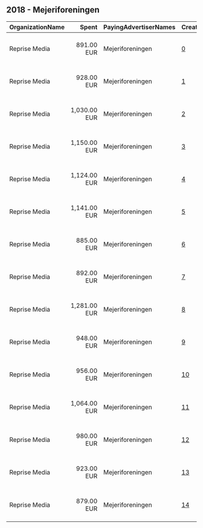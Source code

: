 ## 2018 - Mejeriforeningen 
|OrganizationName|Spent|PayingAdvertiserNames|CreativeUrls|Impressions|Genders|AgeBrackets|CountryCodes|BillingAddresses|CandidateBallotInformation|
|:---|---:|:---|:---|---:|:---|:---|:---|:---|:---|
|Reprise Media|891.00 EUR|Mejeriforeningen|[0](https://www.snap.com/political-ads/asset/b49b3e7ed6dcdac1393262bd69c2a8820db1e6b1a807f9c04002ec4b21e0e86c?mediaType=mp4)|500,625||20-29|denmark|"Skt. Petri Passage 52 ,København K,1165,DK"||
|Reprise Media|928.00 EUR|Mejeriforeningen|[1](https://www.snap.com/political-ads/asset/ad7110dee40917d0ff47bef44048c34a4bbdf1712cee07529f316f692f0e1189?mediaType=mp4)|527,439||20-29|denmark|"Skt. Petri Passage 52 ,København K,1165,DK"||
|Reprise Media|1,030.00 EUR|Mejeriforeningen|[2](https://www.snap.com/political-ads/asset/c721a0c354de55576ff1e52c7549b162992436921fd37b2770aa24e6a07173ee?mediaType=mp4)|614,590||20-29|denmark|"Skt. Petri Passage 52 ,København K,1165,DK"||
|Reprise Media|1,150.00 EUR|Mejeriforeningen|[3](https://www.snap.com/political-ads/asset/b9b4286a298bf51ea13c00313041842b66e2d9bf1cc97457bf86130a40e4c27e?mediaType=mp4)|636,804||20-29|denmark|"Skt. Petri Passage 52 ,København K,1165,DK"||
|Reprise Media|1,124.00 EUR|Mejeriforeningen|[4](https://www.snap.com/political-ads/asset/c18279e7517bebbd70f18d7744e583591c71974b31165b377f4605f06f7c3eba?mediaType=mp4)|649,626||20-29|denmark|"Skt. Petri Passage 52 ,København K,1165,DK"||
|Reprise Media|1,141.00 EUR|Mejeriforeningen|[5](https://www.snap.com/political-ads/asset/1444816bfc56fae2ea3f4d9599d606fe277186de5ac2e56bb862eb6de6d64d8a?mediaType=mp4)|676,344||20-29|denmark|"Skt. Petri Passage 52 ,København K,1165,DK"||
|Reprise Media|885.00 EUR|Mejeriforeningen|[6](https://www.snap.com/political-ads/asset/58320651a7edb1ecb8ec87f9b718100a5966a6497b639fdedf6b3a5e81d80352?mediaType=mp4)|498,355||20-29|denmark|"Skt. Petri Passage 52 ,København K,1165,DK"||
|Reprise Media|892.00 EUR|Mejeriforeningen|[7](https://www.snap.com/political-ads/asset/8a02640c9e3d56381fe8319b97f7f4656e76ac2097088ab1ba5e1b2b1b62bd1e?mediaType=mp4)|512,062||20-29|denmark|"Skt. Petri Passage 52 ,København K,1165,DK"||
|Reprise Media|1,281.00 EUR|Mejeriforeningen|[8](https://www.snap.com/political-ads/asset/39264d0897db29b773c8b12366de41ebf94fdcd7f3e2c59a2d74327e1ff70130?mediaType=mp4)|762,206||20-29|denmark|"Skt. Petri Passage 52 ,København K,1165,DK"||
|Reprise Media|948.00 EUR|Mejeriforeningen|[9](https://www.snap.com/political-ads/asset/a6b00bb110fac3c0dc64466fbfe7b3188b564be487a916c29058b1c0fd19473a?mediaType=mp4)|548,048||20-29|denmark|"Skt. Petri Passage 52 ,København K,1165,DK"||
|Reprise Media|956.00 EUR|Mejeriforeningen|[10](https://www.snap.com/political-ads/asset/749473e2c45c8c339dc873084eac83660ff6525f31787f7e08f94fb71301b4f8?mediaType=mp4)|548,364||20-29|denmark|"Skt. Petri Passage 52 ,København K,1165,DK"||
|Reprise Media|1,064.00 EUR|Mejeriforeningen|[11](https://www.snap.com/political-ads/asset/6f5aa115eb90d8ffb4b8830f4e38127ba43b6ac1b990c6a3ab8f44ca253ab59b?mediaType=mp4)|633,893||20-29|denmark|"Skt. Petri Passage 52 ,København K,1165,DK"||
|Reprise Media|980.00 EUR|Mejeriforeningen|[12](https://www.snap.com/political-ads/asset/821294c0a28d06989af9c57105aabf597d90e162090356c72cc042530a57c597?mediaType=mp4)|541,524||20-29|denmark|"Skt. Petri Passage 52 ,København K,1165,DK"||
|Reprise Media|923.00 EUR|Mejeriforeningen|[13](https://www.snap.com/political-ads/asset/6967388bcaf584f5807ddcc07f906fa680ad61bc51556df8fba8d858719e3330?mediaType=mp4)|521,729||20-29|denmark|"Skt. Petri Passage 52 ,København K,1165,DK"||
|Reprise Media|879.00 EUR|Mejeriforeningen|[14](https://www.snap.com/political-ads/asset/0aaea87ed4dfde63529bed05717795b9106ed9380791594de500eca432ecd52d?mediaType=mp4)|510,476||20-29|denmark|"Skt. Petri Passage 52 ,København K,1165,DK"||
